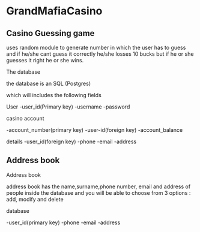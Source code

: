 # GrandMafiaCasino

## Casino Guessing game 

uses random module to generate number in which the user has to guess and if he/she cant guess it correctly he/she losses 10 bucks 
but if he or she guesses it right he or she wins.

The database 

the database is an SQL (Postgres)

which will includes the following fields 

User
-user_id(Primary key)
-username
-password


casino account

-account_number(primary key)
-user-id(foreign key)
-account_balance

details 
-user_id(foreign key)
-phone 
-email
-address


## Address book

Address book

address book has the name,surname,phone number, email and address of people inside the database and you will be able to
choose from  3 options : add, modify and delete

database 

-user_id(primary key)
-phone 
-email
-address





